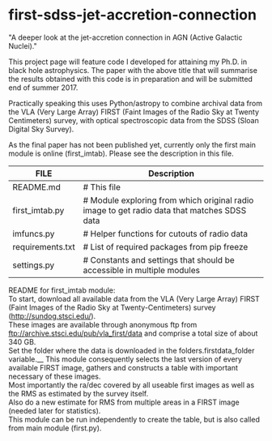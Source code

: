 # first-sdss-jet-accretion-connection
"A deeper look at the jet-accretion connection in AGN (Active Galactic
Nuclei)."

This project page will feature code I developed for attaining my Ph.D. in
black hole astrophysics. The paper with the above title that will
summarise the results obtained with this code is in preparation and
will be submitted end of summer 2017.

Practically speaking this uses Python/astropy to combine archival data from the VLA (Very Large Array) FIRST (Faint Images of the Radio Sky at Twenty Centimeters) survey, with optical spectroscopic data from the SDSS (Sloan Digital Sky Survey).

As the final paper has not been published yet, currently only the first main module is online (first_imtab). Please see the description in this file. 


|FILE | Description |
| --- | --- |
|README.md           | # This file|
|first_imtab.py       |# Module exploring from which original radio image to get radio data that matches SDSS data|
|imfuncs.py           |# Helper functions for cutouts of radio data|
|requirements.txt     |# List of required packages from pip freeze|
|settings.py          |# Constants and settings that should be accessible in multiple modules|



README for first_imtab module:  
To start, download all available data from the VLA (Very Large
Array) FIRST (Faint Images of the Radio Sky at Twenty-Centimeters)
survey (http://sundog.stsci.edu/).  
These images are available through anonymous ftp from
ftp://archive.stsci.edu/pub/vla_first/data and comprise a total
size of about 340 GB.  
Set the folder where the data is downloaded in the folders.firstdata_folder variable.__
This module consequently selects the last version of every available
FIRST image, gathers and constructs a table with important necessary
of these images.  
Most importantly the ra/dec covered by all useable first images as
well as the RMS as estimated by the survey itself.  
Also do a new estimate for RMS from multiple areas in a FIRST image
(needed later for statistics).  
This module can be run independently to create the table, but is also called from main module (first.py).
